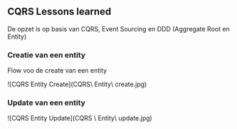 ## CQRS Lessons learned

De opzet is op basis van CQRS, Event Sourcing en DDD (Aggregate Root en Entity)

### Creatie van een entity

Flow voo de create van een entity

![CQRS Entity Create](CQRS\ Entity\ create.jpg)

### Update van een entity

![CQRS Entity Update](CQRS \ Entity\ update.jpg)



